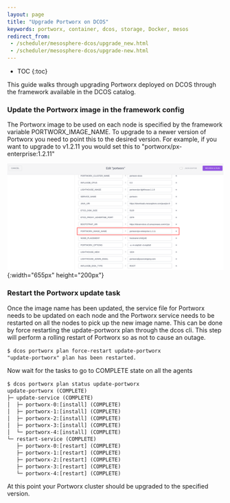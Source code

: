 ```yaml
---
layout: page
title: "Upgrade Portworx on DCOS"
keywords: portworx, container, dcos, storage, Docker, mesos
redirect_from:
 - /scheduler/mesosphere-dcos/upgrade_new.html
 - /scheduler/mesosphere-dcos/upgrade-new.html
---
```


* TOC
{:toc}

This guide walks through upgrading Portworx deployed on DCOS through the framework available in the DCOS catalog.

### Update the Portworx image in the framework config

The Portworx image to be used on each node is specified by the framework variable PORTWORX_IMAGE_NAME.
To upgrade to a newer version of Portworx you need to point this to the desired version.
For example, if you want to upgrade to v1.2.11 you would set this to "portworx/px-enterprise:1.2.11"

![Portworx image option](/images/dcos-px-image-option.png){:width="655px" height="200px"}

### Restart the Portworx update task

Once the image name has been updated, the service file for Portworx needs to be updated on each node and the Portworx service
needs to be restarted on all the nodes to pick up the new image name. This can be done by force restarting the
update-portworx plan through the dcos cli. This step will perform a rolling restart of Portworx so as not to cause an
outage.

```
$ dcos portworx plan force-restart update-portworx
"update-portworx" plan has been restarted.
```

Now wait for the tasks to go to COMPLETE state on all the agents

```
$ dcos portworx plan status update-portworx
update-portworx (COMPLETE)
├─ update-service (COMPLETE)
│  ├─ portworx-0:[install] (COMPLETE)
│  ├─ portworx-1:[install] (COMPLETE)
│  ├─ portworx-2:[install] (COMPLETE)
│  ├─ portworx-3:[install] (COMPLETE)
│  └─ portworx-4:[install] (COMPLETE)
└─ restart-service (COMPLETE)
   ├─ portworx-0:[restart] (COMPLETE)
   ├─ portworx-1:[restart] (COMPLETE)
   ├─ portworx-2:[restart] (COMPLETE)
   ├─ portworx-3:[restart] (COMPLETE)
   └─ portworx-4:[restart] (COMPLETE)
```

At this point your Portworx cluster should be upgraded to the specified version.
